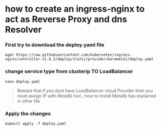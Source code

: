 # how to create an ingress-nginx to act as Reverse Proxy and dns Resolver

### First try to download the deploy.yaml file
```
wget https://raw.githubusercontent.com/kubernetes/ingress-nginx/controller-v1.8.2/deploy/static/provider/baremetal/deploy.yaml
```
### change service type from clusterip TO LoadBalancer 
```
nano deploy.yaml
```
> Beware that if you dont have LoadBalancer cloud Provider then you must assign IP with Metallb tool , how to install Metallb has explained in other file
### Apply the changes
```
kubectl apply -f deploy.yaml
```

